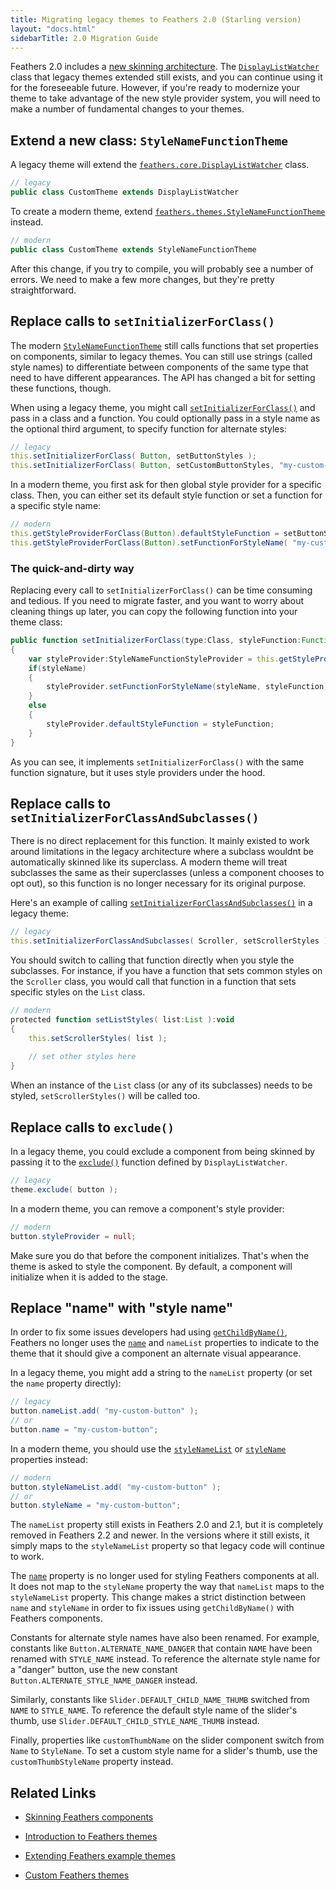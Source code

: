 ```yaml
---
title: Migrating legacy themes to Feathers 2.0 (Starling version)
layout: "docs.html"
sidebarTitle: 2.0 Migration Guide
---
```


Feathers 2.0 includes a [new skinning architecture](./skinning.md). The [`DisplayListWatcher`](/api-reference/feathers/core/DisplayListWatcher.html) class that legacy themes extended still exists, and you can continue using it for the foreseeable future. However, if you're ready to modernize your theme to take advantage of the new style provider system, you will need to make a number of fundamental changes to your themes.

## Extend a new class: `StyleNameFunctionTheme`

A legacy theme will extend the [`feathers.core.DisplayListWatcher`](/api-reference/feathers/core/DisplayListWatcher.html) class.

```actionscript
// legacy
public class CustomTheme extends DisplayListWatcher
```

To create a modern theme, extend [`feathers.themes.StyleNameFunctionTheme`](/api-reference/feathers/themes/StyleNameFunctionTheme.html) instead.

```actionscript
// modern
public class CustomTheme extends StyleNameFunctionTheme
```

After this change, if you try to compile, you will probably see a number of errors. We need to make a few more changes, but they're pretty straightforward.

## Replace calls to `setInitializerForClass()`

The modern [`StyleNameFunctionTheme`](/api-reference/feathers/themes/StyleNameFunctionTheme.html) still calls functions that set properties on components, similar to legacy themes. You can still use strings (called style names) to differentiate between components of the same type that need to have different appearances. The API has changed a bit for setting these functions, though.

When using a legacy theme, you might call [`setInitializerForClass()`](</api-reference/feathers/core/DisplayListWatcher.html#setInitializerForClass()>) and pass in a class and a function. You could optionally pass in a style name as the optional third argument, to specify function for alternate styles:

```actionscript
// legacy
this.setInitializerForClass( Button, setButtonStyles );
this.setInitializerForClass( Button, setCustomButtonStyles, "my-custom-button" );
```

In a modern theme, you first ask for then global style provider for a specific class. Then, you can either set its default style function or set a function for a specific style name:

```actionscript
// modern
this.getStyleProviderForClass(Button).defaultStyleFunction = setButtonStyles;
this.getStyleProviderForClass(Button).setFunctionForStyleName( "my-custom-button", setCustomButtonStyles );
```

### The quick-and-dirty way

Replacing every call to `setInitializerForClass()` can be time consuming and tedious. If you need to migrate faster, and you want to worry about cleaning things up later, you can copy the following function into your theme class:

```actionscript
public function setInitializerForClass(type:Class, styleFunction:Function, styleName:String = null):void
{
    var styleProvider:StyleNameFunctionStyleProvider = this.getStyleProviderForClass(type);
    if(styleName)
    {
        styleProvider.setFunctionForStyleName(styleName, styleFunction);
    }
    else
    {
        styleProvider.defaultStyleFunction = styleFunction;
    }
}
```

As you can see, it implements `setInitializerForClass()` with the same function signature, but it uses style providers under the hood.

## Replace calls to `setInitializerForClassAndSubclasses()`

There is no direct replacement for this function. It mainly existed to work around limitations in the legacy architecture where a subclass wouldnt be automatically skinned like its superclass. A modern theme will treat subclasses the same as their superclasses (unless a component chooses to opt out), so this function is no longer necessary for its original purpose.

Here's an example of calling [`setInitializerForClassAndSubclasses()`](</api-reference/feathers/core/DisplayListWatcher.html#setInitializerForClassAndSubclasses()>) in a legacy theme:

```actionscript
// legacy
this.setInitializerForClassAndSubclasses( Scroller, setScrollerStyles );
```

You should switch to calling that function directly when you style the subclasses. For instance, if you have a function that sets common styles on the `Scroller` class, you would call that function in a function that sets specific styles on the `List` class.

```actionscript
// modern
protected function setListStyles( list:List ):void
{
    this.setScrollerStyles( list );
 
    // set other styles here
}
```

When an instance of the `List` class (or any of its subclasses) needs to be styled, `setScrollerStyles()` will be called too.

## Replace calls to `exclude()`

In a legacy theme, you could exclude a component from being skinned by passing it to the [`exclude()`](</api-reference/feathers/core/DisplayListWatcher.html#exclude()>) function defined by `DisplayListWatcher`.

```actionscript
// legacy
theme.exclude( button );
```

In a modern theme, you can remove a component's style provider:

```actionscript
// modern
button.styleProvider = null;
```

Make sure you do that before the component initializes. That's when the theme is asked to style the component. By default, a component will initialize when it is added to the stage.

## Replace "name" with "style name"

In order to fix some issues developers had using [`getChildByName()`](<http://doc.starling-framework.org/core/starling/display/DisplayObjectContainer.html#getChildByName()>), Feathers no longer uses the [`name`](http://doc.starling-framework.org/core/starling/display/DisplayObject.html#name) and `nameList` properties to indicate to the theme that it should give a component an alternate visual appearance.

In a legacy theme, you might add a string to the `nameList` property (or set the `name` property directly):

```actionscript
// legacy
button.nameList.add( "my-custom-button" );
// or
button.name = "my-custom-button";
```

In a modern theme, you should use the [`styleNameList`](/api-reference/feathers/core/FeathersControl.html#styleNameList) or [`styleName`](/api-reference/feathers/core/FeathersControl.html#styleName) properties instead:

```actionscript
// modern
button.styleNameList.add( "my-custom-button" );
// or
button.styleName = "my-custom-button";
```

The `nameList` property still exists in Feathers 2.0 and 2.1, but it is completely removed in Feathers 2.2 and newer. In the versions where it still exists, it simply maps to the `styleNameList` property so that legacy code will continue to work.

The [`name`](http://doc.starling-framework.org/core/starling/display/DisplayObject.html#name) property is no longer used for styling Feathers components at all. It does not map to the `styleName` property the way that `nameList` maps to the `styleNameList` property. This change makes a strict distinction between `name` and `styleName` in order to fix issues using `getChildByName()` with Feathers components.

Constants for alternate style names have also been renamed. For example, constants like `Button.ALTERNATE_NAME_DANGER` that contain `NAME` have been renamed with `STYLE_NAME` instead. To reference the alternate style name for a "danger" button, use the new constant `Button.ALTERNATE_STYLE_NAME_DANGER` instead.

Similarly, constants like `Slider.DEFAULT_CHILD_NAME_THUMB` switched from `NAME` to `STYLE_NAME`. To reference the default style name of the slider's thumb, use `Slider.DEFAULT_CHILD_STYLE_NAME_THUMB` instead.

Finally, properties like `customThumbName` on the slider component switch from `Name` to `StyleName`. To set a custom style name for a slider's thumb, use the `customThumbStyleName` property instead.

## Related Links

- [Skinning Feathers components](./skinning.md)

- [Introduction to Feathers themes](./themes.md)

- [Extending Feathers example themes](./extending-themes.md)

- [Custom Feathers themes](./extending-themes.md)
